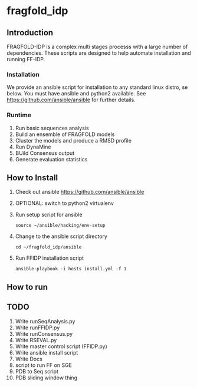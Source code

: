 # fragfold_idp

## Introduction

FRAGFOLD-IDP is a complex multi stages processs with a large number of dependencies. These scripts are designed to help automate installation and running FF-IDP.

### Installation

We provide an ansible script for installation to any standard linux distro, se below. You must have ansible and python2 available. See https://github.com/ansible/ansible for further details.

### Runtime

1. Run basic sequences analysis
2. Build an ensemble of FRAGFOLD models
3. Cluster the models and produce a RMSD profile
4. Run DynaMine
5. BUild Consensus output
6. Generate evaluation statistics

## How to Install

1. Check out ansible https://github.com/ansible/ansible
2. OPTIONAL: switch to python2 virtualenv
3. Run setup script for ansible

    ```source ~/ansible/hacking/env-setup```

4. Change to the ansible script directory

    ```cd ~/fragfold_idp/ansible```

5. Run FFIDP installation script

    ```ansible-playbook -i hosts install.yml -f 1```

## How to run

## TODO

1. Write runSeqAnalysis.py
2. Write runFFIDP.py
3. Write runConsensus.py
4. Write RSEVAL.py
5. Write master control script (FFIDP.py)
6. Write ansible install script
7. Write Docs
8. script to run FF on SGE
9. PDB to Seq script
10. PDB sliding window thing
